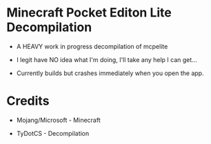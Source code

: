 # Minecraft Pocket Editon Lite Decompilation

* A HEAVY work in progress decompilation of mcpelite

* I legit have NO idea what I'm doing, I'll take any help I can get...

* Currently builds but crashes immediately when you open the app.

# Credits 

* Mojang/Microsoft - Minecraft

* TyDotCS - Decompilation
